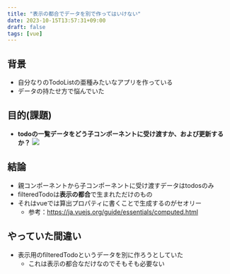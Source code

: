 ```yaml
---
title: "表示の都合でデータを別で作ってはいけない"
date: 2023-10-15T13:57:31+09:00
draft: false
tags: [vue]
---
```


## 背景

* 自分なりのTodoListの亜種みたいなアプリを作っている
* データの持たせ方で悩んでいた

<!--more-->

## 目的(課題)

  * **todoの一覧データをどう子コンポーネントに受け渡すか、および更新するか？**
![](images/components.png)

## 結論
* 親コンポーネントから子コンポーネントに受け渡すデータはtodosのみ
* filteredTodoは**表示の都合**で生まれただけのもの
* それはvueでは算出プロパティに書くことで生成するのがセオリー
  * 参考：https://ja.vuejs.org/guide/essentials/computed.html

## やっていた間違い
* 表示用のfilteredTodoというデータを別に作ろうとしていた
  * これは表示の都合なだけなのでそもそも必要ない
